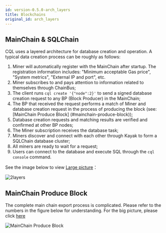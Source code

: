 ```yaml
---
id: version-0.5.0-arch_layers
title: Blockchains
original_id: arch_layers
---
```



## MainChain & SQLChain

CQL uses a layered architecture for database creation and operation. A typical data creation process can be roughly as follows:

1. Miner will automatically register with the MainChain after startup. The registration information includes: "Minimum acceptable Gas price", "System metrics", "External IP and port", etc.
2. Miner subscribes to and pays attention to information related to themselves through ChainBus;
3. The client runs `cql create '{"node":2}'` to send a signed database creation request to any BP (Block Producer) in the MainChain;
4. The BP that received the request performs a match of Miner and database creation request in the process of producing the block (see: [MainChain Produce Block] (#mainchain-produce-block));
5. Database creation requests and matching results are verified and confirmed at other BP nodes;
6. The Miner subscription receives the database task;
7. Miners discover and connect with each other through Kayak to form a SQLChain database cluster;
8. All miners are ready to wait for a request;
9. Users can connect to the database and execute SQL through the `cql console` command.

See the image below to view [Large picture](https://cdn.jsdelivr.net/gh/CovenantSQL/docs@b7143254adb804dff0e3bc1f2f6ab11ad9cd44f5/website/static/img/2layers.svg)：

![2layers](https://cdn.jsdelivr.net/gh/CovenantSQL/docs@b7143254adb804dff0e3bc1f2f6ab11ad9cd44f5/website/static/img/2layers.svg)


## MainChain Produce Block

The complete main chain export process is complicated. Please refer to the numbers in the figure below for understanding. For the big picture, please click [here](https://cdn.jsdelivr.net/gh/CovenantSQL/docs/website/static/img/produce-block.svg)

![MainChain Produce Block](https://cdn.jsdelivr.net/gh/CovenantSQL/docs/website/static/img/produce-block.svg)

